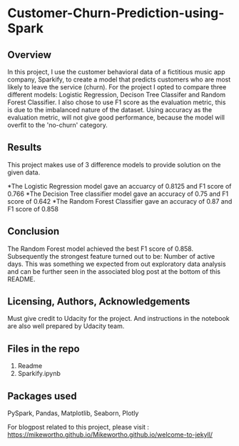 # Customer-Churn-Prediction-using-Spark
## Overview
In this project, I use the customer behavioral data of a fictitious music app company, Sparkify, to create a model that predicts customers who are most likely to leave the service (churn). For the project I opted to compare three different models: Logistic Regression, Decison Tree Classifer and Random Forest Classifier. I also chose to use F1 score as the evaluation metric, this is due to the imbalanced nature of the dataset. Using accuracy as the evaluation metric, will not give good performance, because the model will overfit to the 'no-churn' category.

## Results
This project makes use of 3 difference models to provide solution on the given data.

*The Logistic Regression model gave an accuarcy of 0.8125 and F1 score of 0.766
*The Decision Tree classifier model gave an accuracy of 0.75 and F1 score of 0.642
*The Random Forest Classifier gave an accuracy of 0.87 and F1 score of 0.858 

## Conclusion
The Random Forest model achieved the best F1 score of 0.858. Subsequently the strongest feature turned out to be: Number of active days. This was something we expected from out exploratory data analysis and can be further seen in the associated blog post at the bottom of this README.

## Licensing, Authors, Acknowledgements
Must give credit to Udacity for the project. And instructions in the notebook are also well prepared by Udacity team.

## Files in the repo
1. Readme
2. Sparkify.ipynb

## Packages used
PySpark, Pandas, Matplotlib, Seaborn, Plotly

For blogpost related to this project, please visit : https://mikewortho.github.io/Mikewortho.github.io/welcome-to-jekyll/

